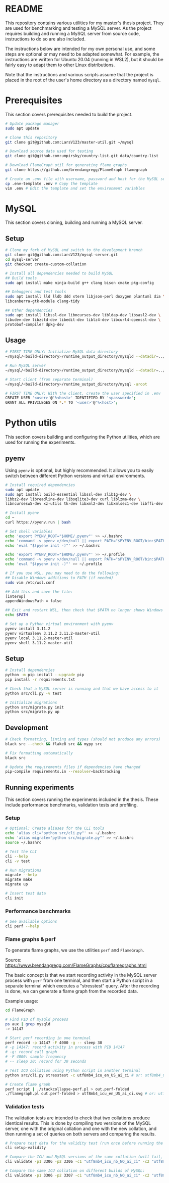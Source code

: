 # README

This repository contains various utilities for my master's thesis project.
They are used for benchmarking and testing a MySQL server.
As the project requires building and running a MySQL server from source code,
instructions to do so are also included.

The instructions below are intended for my own personal use, and some steps are
optional or may need to be adapted somewhat. For example, the instructions are
written for Ubuntu 20.04 (running in WSL2), but it should be fairly easy to
adapt them to other Linux distributions.

Note that the instructions and various scripts assume that the project is placed
in the root of the user's home directory as a directory named `mysql`.

# Prerequisites

This section covers prerequisites needed to build the project.

```bash
# Update package manager
sudo apt update

# Clone this repository
git clone git@github.com:LarsV123/master-util.git ~/mysql

# Download source data used for testing
git clone git@github.com:umpirsky/country-list.git data/country-list

# Download FlameGraph util for generating flame graphs
git clone https://github.com/brendangregg/FlameGraph flamegraph

# Create an .env file with username, password and host for the MySQL server
cp .env-template .env # Copy the template
vim .env # Edit the template and set the environment variables
```

# MySQL

This section covers cloning, building and running a MySQL server.

## Setup

```bash
# Clone my fork of MySQL and switch to the development branch
git clone git@github.com:LarsV123/mysql-server.git
cd mysql-server
git checkout create-custom-collation

# Install all dependencies needed to build MySQL
## Build tools
sudo apt install make ninja-build g++ clang bison cmake pkg-config

## Debuggers and test tools
sudo apt install lld lldb ddd xterm libjson-perl doxygen plantuml dia \
libcanberra-gtk-module clang-tidy

## Other dependencies
sudo apt install libssl-dev libncurses-dev libldap-dev libsasl2-dev \
libudev-dev libzstd-dev libedit-dev liblz4-dev libcurl4-openssl-dev \
protobuf-compiler dpkg-dev
```

## Usage

```bash
# FIRST TIME ONLY: Initialize MySQL data directory
~/mysql/<build-directory>/runtime_output_directory/mysqld --datadir=../mysql-data --initialize-insecure

# Run MySQL server
~/mysql/<build-directory>/runtime_output_directory/mysqld --datadir=../mysql-data

# Start client (from separate terminal)
~/mysql/<build-directory>/runtime_output_directory/mysql -uroot

# FIRST TIME ONLY: With the client, create the user specified in .env
CREATE USER '<user>'@'%<host>' IDENTIFIED BY '<password>';
GRANT ALL PRIVILEGES ON *.* TO '<user>'@'%<host>';
```

# Python utils

This section covers building and configuring the Python utilities,
which are used for running the experiments.

## pyenv

Using `pyenv` is optional, but highly recommended. It allows you to easily
switch between different Python versions and virtual environments.

```bash
# Install required dependencies
sudo apt update
sudo apt install build-essential libssl-dev zlib1g-dev \
libbz2-dev libreadline-dev libsqlite3-dev curl liblzma-dev \
libncursesw5-dev xz-utils tk-dev libxml2-dev libxmlsec1-dev libffi-dev

# Install pyenv
cd ~
curl https://pyenv.run | bash

# Set shell variables
echo 'export PYENV_ROOT="$HOME/.pyenv"' >> ~/.bashrc
echo 'command -v pyenv >/dev/null || export PATH="$PYENV_ROOT/bin:$PATH"' >> ~/.bashrc
echo 'eval "$(pyenv init -)"' >> ~/.bashrc

echo 'export PYENV_ROOT="$HOME/.pyenv"' >> ~/.profile
echo 'command -v pyenv >/dev/null || export PATH="$PYENV_ROOT/bin:$PATH"' >> ~/.profile
echo 'eval "$(pyenv init -)"' >> ~/.profile

# If you use WSL, you may need to do the following:
## Disable Windows additions to PATH (if needed)
sudo vim /etc/wsl.conf

## Add this and save the file:
[interop]
appendWindowsPath = false

## Exit and restart WSL, then check that $PATH no longer shows Windows paths
echo $PATH

# Set up a Python virtual environment with pyenv
pyenv install 3.11.2
pyenv virtualenv 3.11.2 3.11.2-master-util
pyenv local 3.11.2-master-util
pyenv shell 3.11.2-master-util
```

## Setup

```bash
# Install dependencies
python -m pip install --upgrade pip
pip install -r requirements.txt

# Check that a MySQL server is running and that we have access to it
python src/cli.py -v test

# Initialize migrations
python src/migrate.py init
python src/migrate.py up
```

## Development

```bash
# Check formatting, linting and types (should not produce any errors)
black src --check && flake8 src && mypy src

# Fix formatting automatically
black src

# Update the requirements files if dependencies have changed
pip-compile requirements.in --resolver=backtracking
```

## Running experiments

This section covers running the experiments included in the thesis.
These include performance benchmarks, validation tests and profiling.

### Setup

```bash
# Optional: Create aliases for the CLI tools
echo 'alias cli="python src/cli.py"' >> ~/.bashrc
echo 'alias migrate="python src/migrate.py"' >> ~/.bashrc
source ~/.bashrc

# Test the CLI
cli --help
cli -v test

# Run migrations
migrate --help
migrate make
migrate up

# Insert test data
cli init
```

### Performance benchmarks

```bash
# See available options
cli perf --help
```

### Flame graphs & perf

To generate flame graphs, we use the utilities `perf` and `FlameGraph`.

Source:
https://www.brendangregg.com/FlameGraphs/cpuflamegraphs.html

The basic concept is that we start recording activity in the MySQL server process with `perf` from one terminal, and then start a Python script in a separate terminal which executes a "stresstest" query. After the recording is done, we can generate a flame graph from the recorded data.

Example usage:

```bash
cd FlameGraph

# Find PID of mysqld process
ps aux | grep mysqld
-> 14147

# Start perf recording in one terminal
perf record -p 14147 -F 4000 -g -- sleep 30
# -p 14147: record activity in process with PID 14147
# -g: record call graph
# -F 4000: sample frequency
# -- sleep 30: record for 30 seconds

# Test ICU collation using Python script in another terminal
python src/cli.py stresstest -c utf8mb4_icu_en_US_ai_ci # or: utf8mb4_0900_ai_ci

# Create flame graph
perf script | ./stackcollapse-perf.pl > out.perf-folded
./flamegraph.pl out.perf-folded > utf8mb4_icu_en_US_ai_ci.svg # or: utf8mb4_0900_ai_ci.svg
```

### Validation tests

The validation tests are intended to check that two collations produce identical
results. This is done by compiling two versions of the MySQL server, one with
the original collation and one with the new collation, and then running a set
of queries on both servers and comparing the results.

```bash
# Prepare test data for the validity test (run once before running the test)
cli setup-validity

# Compare the ICU and MySQL versions of the same collation (will fail, as they differ):
cli validate -p1 3306 -p2 3306 -c1 "utf8mb4_icu_nb_NO_ai_ci" -c2 "utf8mb4_nb_0900_ai_ci"

# Compare the same ICU collation on different builds of MySQL:
cli validate -p1 3306 -p2 3307 -c1 "utf8mb4_icu_nb_NO_ai_ci" -c2 "utf8mb4_icu_nb_NO_ai_ci"
```
